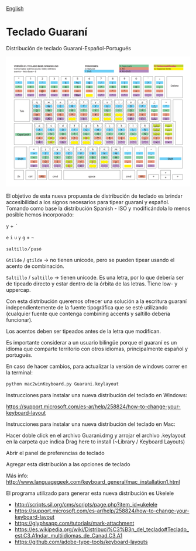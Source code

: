 [English](README-en.md)

# Teclado Guaraní
Distribución de teclado Guaraní-Español-Portugués

![Keyboard layout](img/gua-spa.png)

El objetivo de esta nueva propuesta de distribución de teclado es brindar accesibilidad a los signos necesarios para tipear guaraní y español.
Tomando como base la distribución Spanish - ISO y modificándola lo menos posible hemos incorporado:

`y` + `´`

`e` `i` `u` `y` `g` + `~`

`saltillo` ⁄ `pusó`

`Gtilde` / `gtilde` -> no tienen unicode, pero se pueden tipear usando  el acento de combinación.

`Saltillo` / `saltillo` -> tienen unicode. Es una letra, por lo que debería ser de tipeado directo y estar dentro de la órbita de las letras. Tiene low- y uppercap.

Con esta distribución queremos ofrecer una solución a la escritura guaraní independientemente de la fuente tipográfica que se esté utilizando (cualquier fuente que contenga combining accents y saltillo debería funcionar).

Los acentos deben ser tipeados antes de la letra que modifican.

Es importante considerar a un usuario bilingüe porque el guaraní es un idioma que comparte territorio con otros idiomas, principalmente español y portugués.

En caso de hacer cambios, para actualizar la versión de windows correr en la terminal:

```bash
python mac2winKeyboard.py Guarani.keylayout
```

Instrucciones para instalar una nueva distribución del teclado en Windows:

https://support.microsoft.com/es-ar/help/258824/how-to-change-your-keyboard-layout


Instrucciones para instalar una nueva distribución del teclado en Mac:

Hacer doble click en el archivo Guarani.dmg y arrojar el archivo .keylayout en la carpeta que indica Drag here to install (~Library / Keyboard Layouts)

Abrir el panel de preferencias de teclado

Agregar esta distribución a las opciones de teclado

Más info: http://www.languagegeek.com/keyboard_general/mac_installation1.html


El programa utilizado para generar esta nueva distribución es Ukelele

- http://scripts.sil.org/cms/scripts/page.php?item_id=ukelele
- https://support.microsoft.com/es-ar/help/258824/how-to-change-your-keyboard-layout
- https://glyphsapp.com/tutorials/mark-attachment
- https://es.wikipedia.org/wiki/Distribuci%C3%B3n_del_teclado#Teclado_est.C3.A1ndar_multiidiomas_de_Canad.C3.A1
- https://github.com/adobe-type-tools/keyboard-layouts